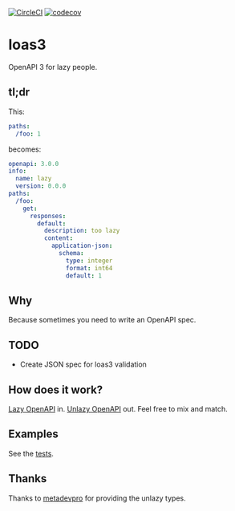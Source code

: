 [![CircleCI](https://circleci.com/gh/unmock/loas3.svg?style=svg)](https://circleci.com/gh/unmock/loas3)
[![codecov](https://codecov.io/gh/unmock/loas3/branch/master/graph/badge.svg)](https://codecov.io/gh/unmock/loas3)

# loas3

OpenAPI 3 for lazy people.

## tl;dr

This:
```yaml
paths:
  /foo: 1
```

becomes:

```yaml
openapi: 3.0.0
info:
  name: lazy
  version: 0.0.0
paths:
  /foo:
    get:
      responses:
        default:
          description: too lazy
          content:
            application-json:
              schema:
                type: integer
                format: int64
                default: 1
```

## Why

Because sometimes you need to write an OpenAPI spec.

## TODO

- Create JSON spec for loas3 validation

## How does it work?

[Lazy OpenAPI](src/model/LazyOpenApi.ts) in. [Unlazy OpenAPI](https://github.com/metadevpro/openapi3-ts) out.  Feel free to mix and match.

## Examples

See the [tests](test/lazy/).

## Thanks

Thanks to [metadevpro](https://github.com/metadevpro/openapi3-ts) for providing the unlazy types.